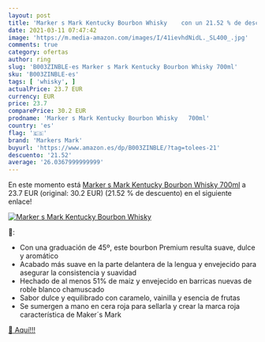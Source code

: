 ```yaml
---
layout: post
title: 'Marker s Mark Kentucky Bourbon Whisky    con un 21.52 % de descuento'
date: 2021-03-11 07:47:42
image: 'https://m.media-amazon.com/images/I/41ievhdNidL._SL400_.jpg'
comments: true
category: ofertas
author: ring
slug: 'B003ZINBLE-es Marker s Mark Kentucky Bourbon Whisky 700ml'
sku: 'B003ZINBLE-es'
tags: [ 'whisky', ]
actualPrice: 23.7 EUR
currency: EUR
price: 23.7
comparePrice: 30.2 EUR
prodname: 'Marker s Mark Kentucky Bourbon Whisky   700ml'
country: 'es'
flag: '🇪🇸'
brand: 'Markers Mark'
buyurl: 'https://www.amazon.es/dp/B003ZINBLE/?tag=tolees-21'
descuento: '21.52'
average: '26.0367999999999'
---
```


En este momento está [Marker s Mark Kentucky Bourbon Whisky   700ml](https://www.amazon.es/dp/B003ZINBLE/?tag=tolees-21) a 23.7 EUR (original: 30.2 EUR) (21.52 %  de descuento) en el siguiente enlace!

[![Marker s Mark Kentucky Bourbon Whisky   ](https://m.media-amazon.com/images/I/41ievhdNidL._SL400_.jpg)](https://www.amazon.es/dp/B003ZINBLE/?tag=tolees-21)

🔎:

- Con una graduación de 45º, este bourbon Premium resulta suave, dulce y aromático
- Acabado más suave en la parte delantera de la lengua y envejecido para asegurar la consistencia y suavidad
- Hechado de al menos 51% de maiz y envejecido en barricas nuevas de roble blanco chamuscado
- Sabor dulce y equilibrado con caramelo, vainilla y esencia de frutas
- Se sumergen a mano en cera roja para sellarla y crear la marca roja característica de Maker´s Mark

[🛒 Aquí!!!](https://www.amazon.es/dp/B003ZINBLE/?tag=tolees-21)
